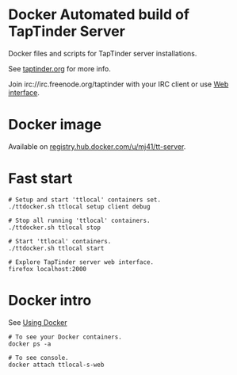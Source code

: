 Docker Automated build of TapTinder Server
==========================================

Docker files and scripts for TapTinder server installations.

See [taptinder.org](http://www.taptinder.org) for more info.

Join irc://irc.freenode.org/taptinder with your IRC client or use [Web interface](https://webchat.freenode.net/?channels=taptinder).

Docker image
============

Available on [registry.hub.docker.com/u/mj41/tt-server](https://registry.hub.docker.com/u/mj41/tt-server/).

Fast start
==========

    # Setup and start 'ttlocal' containers set.
    ./ttdocker.sh ttlocal setup client debug

	# Stop all running 'ttlocal' containers.
    ./ttdocker.sh ttlocal stop

	# Start 'ttlocal' containers.
    ./ttdocker.sh ttlocal start

    # Explore TapTinder server web interface.
    firefox localhost:2000

Docker intro
============

See [Using Docker](https://docs.docker.com/userguide/usingdocker/)

    # To see your Docker containers.
    docker ps -a

    # To see console.
    docker attach ttlocal-s-web
